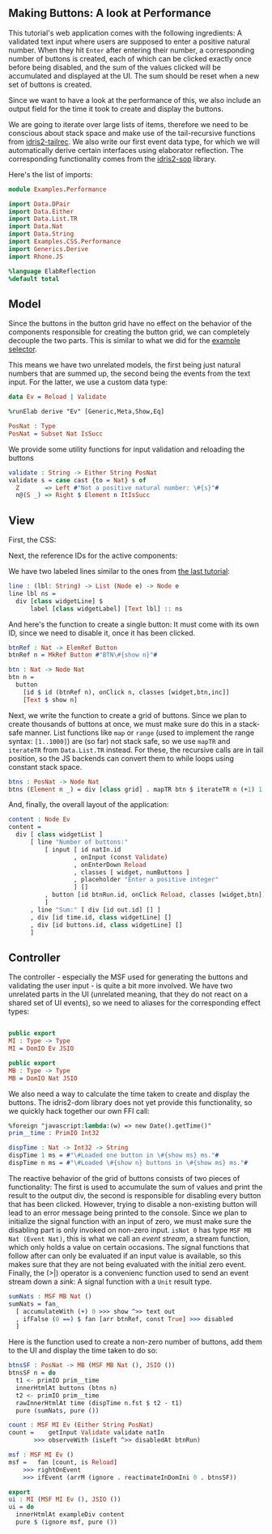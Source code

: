 ## Making Buttons: A look at Performance

This tutorial's web application comes with the following
ingredients: A validated text input where users are
supposed to enter a positive natural number.
When they hit `Enter` after entering their
number, a corresponding number of buttons is created, each
of which can be clicked exactly once before being disabled,
and the sum of the values clicked will be accumulated and
displayed at the UI. The sum should be reset when a new set
of buttons is created.

Since we want to have a look at the performance of this,
we also include an output field for the time it took to
create and display the buttons.

We are going to iterate over large lists of
items, therefore we need to be conscious about stack space and make
use of the tail-recursive functions from
[idris2-tailrec](https://github.com/stefan-hoeck/idris2-tailrec).
We also write our first event data type, for which we will
automatically derive certain interfaces using elaborator
reflection. The corresponding functionality comes from
the [idris2-sop](https://github.com/stefan-hoeck/idris2-sop)
library.

Here's the list of imports:

```idris
module Examples.Performance

import Data.DPair
import Data.Either
import Data.List.TR
import Data.Nat
import Data.String
import Examples.CSS.Performance
import Generics.Derive
import Rhone.JS

%language ElabReflection
%default total
```

## Model

Since the buttons in the button grid have no effect
on the behavior of the components responsible for
creating the button grid, we can completely decouple
the two parts. This is similar to what we did for
the [example selector](Selector.md).

This means we have two unrelated models, the first being just
natural numbers that are summed up, the second being
the events from the text input. For the latter, we use
a custom data type:

```idris
data Ev = Reload | Validate

%runElab derive "Ev" [Generic,Meta,Show,Eq]

PosNat : Type
PosNat = Subset Nat IsSucc
```

We provide some utility functions for input validation
and reloading the buttons

```idris
validate : String -> Either String PosNat
validate s = case cast {to = Nat} s of
  Z       => Left #"Not a positive natural number: \#{s}"#
  n@(S _) => Right $ Element n ItIsSucc
```

## View

First, the CSS:

Next, the reference IDs for the active components:

We have two labeled lines similar to the ones from
[the last tutorial](Reset.md):

```idris
line : (lbl: String) -> List (Node e) -> Node e
line lbl ns =
  div [class widgetLine] $ 
      label [class widgetLabel] [Text lbl] :: ns
```

And here's the function to create a single button:
It must come with its own ID, since we need to
disable it, once it has been clicked.

```idris
btnRef : Nat -> ElemRef Button
btnRef n = MkRef Button #"BTN\#{show n}"#

btn : Nat -> Node Nat
btn n =
  button
    [id $ id (btnRef n), onClick n, classes [widget,btn,inc]]
    [Text $ show n]
```

Next, we write the function to create a grid of buttons.
Since we plan to create thousands of buttons at once, we must
make sure do this in a stack-safe manner.
List functions like `map` or `range` (used to implement
the range syntax: `[1..1000]`) are (so far) not stack safe,
so we use `mapTR` and `iterateTR` from `Data.List.TR`
instead. For these, the recursive calls are in tail position,
so the JS backends can convert them to while loops using
constant stack space.

```idris
btns : PosNat -> Node Nat
btns (Element n _) = div [class grid] . mapTR btn $ iterateTR n (+1) 1
```

And, finally, the overall layout of the application:

```idris
content : Node Ev
content =
  div [ class widgetList ]
      [ line "Number of buttons:"
          [ input [ id natIn.id
                  , onInput (const Validate)
                  , onEnterDown Reload
                  , classes [ widget, numButtons ]
                  , placeholder "Enter a positive integer"
                  ] []
          , button [id btnRun.id, onClick Reload, classes [widget,btn]] ["Run"]
          ]
      , line "Sum:" [ div [id out.id] [] ]
      , div [id time.id, class widgetLine] []
      , div [id buttons.id, class widgetLine] []
      ]
```

## Controller

The controller - especially the MSF used for
generating the buttons and validating the user input -
is quite a bit more involved. We have two unrelated
parts in the UI (unrelated meaning, that they do not
react on a shared set of UI events), so we need
to aliases for the corresponding effect types:

```idris

public export
MI : Type -> Type
MI = DomIO Ev JSIO

public export
MB : Type -> Type
MB = DomIO Nat JSIO
```

We also need a way to calculate the time taken to create
and display the buttons. The idris2-dom library does not
yet provide this functionality, so we quickly hack together
our own FFI call:

```idris
%foreign "javascript:lambda:(w) => new Date().getTime()"
prim__time : PrimIO Int32

dispTime : Nat -> Int32 -> String
dispTime 1 ms = #"\#Loaded one button in \#{show ms} ms."#
dispTime n ms = #"\#Loaded \#{show n} buttons in \#{show ms} ms."#
```

The reactive behavior of the grid of buttons consists of
two pieces of functionality: The first is used to accumulate
the sum of values and print the result to the output div,
the second is responsible for disabling every button that
has been clicked. However, trying to disable a non-existing
button will lead to an error message being printed to the
console. Since we plan to initialize the signal function
with an input of zero, we must make sure the disabling
part is only invoked on non-zero input.
`isNot 0` has type `MSF MB Nat (Event Nat)`, this is what
we call an *event stream*, a stream function, which only
holds a value on certain occasions. The signal functions
that follow after can only be evaluated if an input value
is available, so this makes sure that they are not being
evaluated with the initial zero event. Finally, the (>|)
operator is a convenienc function used to send an event
stream down a *sink*: A signal function with a `Unit`
result type.

```idris
sumNats : MSF MB Nat ()
sumNats = fan_
  [ accumulateWith (+) 0 >>> show ^>> text out
  , ifFalse (0 ==) $ fan [arr btnRef, const True] >>> disabled
  ]
```

Here is the function used to create a non-zero number of
buttons, add them to the UI and display the time taken
to do so:

```idris
btnsSF : PosNat -> MB (MSF MB Nat (), JSIO ())
btnsSF n = do
  t1 <- primIO prim__time
  innerHtmlAt buttons (btns n)
  t2 <- primIO prim__time
  rawInnerHtmlAt time (dispTime n.fst $ t2 - t1)
  pure (sumNats, pure ())
```

```idris
count : MSF MI Ev (Either String PosNat)
count =    getInput Validate validate natIn
       >>> observeWith (isLeft ^>> disabledAt btnRun)

msf : MSF MI Ev ()
msf =   fan [count, is Reload]
    >>> rightOnEvent
    >>> ifEvent (arrM (ignore . reactimateInDomIni 0 . btnsSF))

export
ui : MI (MSF MI Ev (), JSIO ())
ui = do
  innerHtmlAt exampleDiv content
  pure $ (ignore msf, pure ())
```
